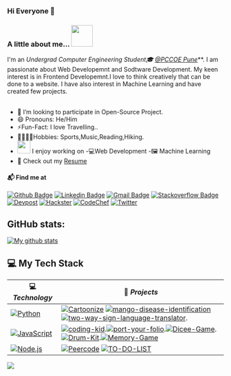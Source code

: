 ### Hi Everyone 👋

### A little about me...  <img src="https://media.giphy.com/media/VgCDAzcKvsR6OM0uWg/giphy.gif" width="50"> 
I'm an *Undergrad Computer Engineering Student🎓 [@PCCOE Pune](https://www.pccoepune.com/)***. I am passionate about Web Developemnt and Sodtware Development. My keen interest is in Frontend Developemnt.I love to think creatively that can be done to a website. I have also interest in Machine Learning and have created few projects.<br/><br/>

- 👯 I’m looking to participate in Open-Source Project.
- 😄 Pronouns: He/Him
- ⚡Fun-Fact: I love Travelling..
- 🏏🎾🎵🥾Hobbies: Sports,Music,Reading,Hiking.
- <img src="https://media.giphy.com/media/WUlplcMpOCEmTGBtBW/giphy.gif" width="30">  I enjoy working on
 -💻Web Development
 -🖼 Machine Learning
- 📙 Check out my  [Resume](https://drive.google.com/file/d/1WuHBIm7C-si3Z9kxvsQLJD6w1DD1lWZS/view?usp=sharing)



#### 📬 Find me at
[![Github Badge](https://img.shields.io/badge/GitHub-100000?style=for-the-badge&logo=github&link=https://github.com/MOHIT02082000)](https://github.com/MOHIT02082000) 
[![Linkedin Badge](https://img.shields.io/badge/-LinkedIn-blue?style=flat-square&logo=Linkedin&logoColor=white&link=https://www.linkedin.com/in/mohit-gandhi-296255170/)](https://www.linkedin.com/in/mohit-gandhi-296255170/)
[![Gmail Badge](https://img.shields.io/badge/Gmail-D14836?style=for-the-badge&logo=gmail&logoColor=white&link=mailto:mohitsgandhi91@gmail.com)](mailto:mohitsgandhi91@gmail.com)
[![Stackoverflow Badge](https://img.shields.io/badge/-Stack%20overflow-FE7A16?style=flat-square&logo=stack-overflow&logoColor=white&link=https://stackoverflow.com/users/15897308/mohit-gandhi?tab=profile)](https://stackoverflow.com/users/15897308/mohit-gandhi?tab=profile)
[![Devpost](https://img.shields.io/badge/-Devpost-003E54?style=flat-square&logo=Devpost&logoColor=white&link=https://devpost.com/mohitsgandhi91)](https://devpost.com/mohitsgandhi91)
[![Hackster](https://img.shields.io/badge/-Hackster-1BACF7?style=flat-square&logo=Hackster&logoColor=white&link=https://www.hackster.io/mohitsgandhi91)](https://www.hackster.io/mohitsgandhi91)
[![CodeChef](https://img.shields.io/badge/-CodeChef-5B4638?style=flat-square&logo=CodeChef&logoColor=white&link=https://www.codechef.com/users/mohitgandhi020)](https://www.codechef.com/users/mohitgandhi020)
[![Twitter](https://img.shields.io/badge/-Twitter-5B4638?style=flat-square&logo=Twitter&logoColor=blue&link=https://twitter.com/MohitGandhi28)](https://twitter.com/MohitGandhi28)

## GitHub stats:
<a href="https://github.com/anuraghazra/github-readme-stats">
  <img align="center" src="https://github-readme-stats.anuraghazra1.vercel.app/api?username=MOHIT02082000&show_icons=true&line_height=27&include_all_commits=true" alt="My github stats" />
</a>  

## 💻 My Tech Stack

<!-- START OF PROFILE STACK, DO NOT REMOVE -->
| 💻 *Technology* | 🚀 *Projects* |
|-|-|
| [![Python](https://img.shields.io/static/v1?label=&message=Python&color=3C78A9&logo=python&logoColor=FFFFFF)](https://www.python.org/) | [![Cartoonize](https://img.shields.io/static/v1?label=Cartoonize&message=%20&color=000605&logo=github&logoColor=white&labelColor=000605)](https://github.com/MOHIT02082000/Cartoonize) [![mango-disease-identification](https://img.shields.io/static/v1?label=mango-disease-identification&message=%20&color=000605&logo=github&logoColor=white&labelColor=000605)](https://github.com/MOHIT02082000/mango-disease-identification) [![two-way-sign-language-translator](https://img.shields.io/static/v1?label=Two-Way-Sign-Language-Translator&message=%20&color=000605&logo=github&logoColor=white&labelColor=000605)](https://github.com/MOHIT02082000/two-way-sign-language-translator).|
| [![JavaScript](https://img.shields.io/static/v1?label=&message=JavaScript&color=F1E05A&logo=javascript&logoColor=FFFFFF)](https://developer.mozilla.org/en-US/docs/Web/JavaScript) | [![coding-kid](https://img.shields.io/static/v1?label=coding-kid&message=%20&color=000605&logo=github&logoColor=white&labelColor=000605)](https://github.com/MOHIT02082000/coding-kid).[![port-your-folio](https://img.shields.io/static/v1?label=Port-your-Folio&message=%20&color=000605&logo=github&logoColor=white&labelColor=000605)](https://github.com/MOHIT02082000/port-your-folio).[![Dicee-Game](https://img.shields.io/static/v1?label=Dicee-Game&message=%20&color=000605&logo=github&logoColor=white&labelColor=000605)](https://github.com/MOHIT02082000/Dicee-Game).[![Drum-Kit](https://img.shields.io/static/v1?label=Drum-Kit&message=%20&color=000605&logo=github&logoColor=white&labelColor=000605)](https://github.com/MOHIT02082000/Drum-Kit).[![Memory-Game](https://img.shields.io/static/v1?label=Memory-Game&message=%20&color=000605&logo=github&logoColor=white&labelColor=000605)](https://github.com/MOHIT02082000/Memory-Game) |
| [![Node.js](https://img.shields.io/static/v1?label=&message=Node.JS/React&color=4FA1EF&logo=node.js&logoColor=FFFFFF)](https://kotlinlang.org/) | [![Peercode](https://img.shields.io/static/v1?label=PeerCode&message=%20&color=000605&logo=github&logoColor=white&labelColor=000605)](https://github.com/MOHIT02082000/Peer-Code) [![TO-DO-LIST](https://img.shields.io/static/v1?label=TO-DO-LIST&message=%20&color=000605&logo=github&logoColor=white&labelColor=000605)](https://github.com/MOHIT02082000/TO-DO-LIST) |

<!-- END OF PROFILE STACK, DO NOT REMOVE -->

![](https://komarev.com/ghpvc/?username=MOHIT02082000)
